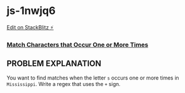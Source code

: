 # js-1nwjq6

[Edit on StackBlitz ⚡️](https://stackblitz.com/edit/js-1nwjq6)

### [Match Characters that Occur One or More Times](https://www.freecodecamp.org/learn/javascript-algorithms-and-data-structures/regular-expressions/match-characters-that-occur-one-or-more-times)

## PROBLEM EXPLANATION
You want to find matches when the letter `s` occurs one or more times in `Mississippi`.
Write a regex that uses the `+` sign.
